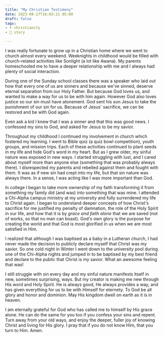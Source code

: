 ```yaml
---
title: "My Christian Testimony"
date: 2023-08-27T16:03:21-05:00
draft: false
tags:
- ✝️ christianity
- 📜 story

---
```


I was really fortunate to grow up in a Christian home where we went to church almost every weekend. Weeknights in childhood would be filled with church-related activities like Sonlight (a lot like Awana). My parents homeschooled me to have a deeper relationship with me and I always had plenty of social interaction.

During one of the Sunday school classes there was a speaker who laid out how that every one of us are sinners and because we've sinned, deserve eternal separation from our Holy Father. But because God loves us, and wanted to make a way for us to be with him again. However God also loves justice so our sin must have atonement. God sent his son Jesus to take the punishment of our sin for us. Because of Jesus' sacrifice, we can be restored and be with God again.

Even ask a kid I knew that I was a sinner and that this was good news. I confessed my sins to God, and asked for Jesus to be my savior.

Throughout my childhood I continued my involvement in church which fostered my learning. I went to Bible quiz (a quiz bowl competition), youth groups, and mission trips. Each of these activities continued to plant seeds in my life and hide God's word in my heart. But as I grew older, my sinful nature was exposed in new ways. I started struggling with lust, and I cared about myself more than anyone else (something that was probably always there). I disrespected my parents and rebelled against them and fought with them. It was as if new sin had crept into my life, but that sin nature was always there. In a sense, I was acting like I was more important than God.

In college I began to take more ownership of my faith transforming it from something my family did (and was) into something that was mine. I attended a Chi-Alpha campus ministry at my university and fully surrendered my life to Christ again. I began to understand deeper concepts of how Christ's sacrifice for me justified my penalty of damnation, the role of the Holy Spirit in our life, and how that it is by *grace and faith alone* that we are saved (not of works, so that no man can boast). God's own glory is the purpose for creating the world and that God is most glorified in us when we are most satisfied in Him.

I realized that although I was baptised as a baby in a Lutheran church, I had never made the decision to publicly declare myself that Christ was my savior. So one cold night in Winter I went down to the university pool during one of the Chi-Alpha nights and jumped in to be baptised by my best friend and declare to the public that Christ is my savior. What an awesome feeling that was!

I still struggle with sin every day and my sinful nature manifests itself in new, sometimes surprising, ways. But my creator is making me new through His word and Holy Spirit. He is always good, He always provides a way, and has given everything for us to be with Himself for eternety. To God be all glory and honor and dominion. May His kingdom dwell on earth as it is in heaven.

I am eternally grateful for God who has called me to himself by His grace alone. He can do the same for you too if you confess your sins and repent. Turn away from your old ways, and enjoy the deeper, fuller joy of knowing Christ and living for His glory. I pray that if you do not know Him, that you turn to Him. Amen.
